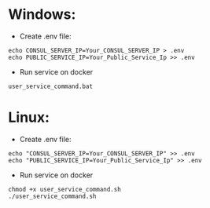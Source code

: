 # Windows:
- Create .env file:
```console
echo CONSUL_SERVER_IP=Your_CONSUL_SERVER_IP > .env
echo PUBLIC_SERVICE_IP=Your_Public_Service_Ip >> .env
```
- Run service on docker
```console
user_service_command.bat
```

# Linux:
- Create .env file:
```console
echo "CONSUL_SERVER_IP=Your_CONSUL_SERVER_IP" >> .env
echo "PUBLIC_SERVICE_IP=Your_Public_Service_Ip" >> .env
```
- Run service on docker
```console
chmod +x user_service_command.sh
./user_service_command.sh
```